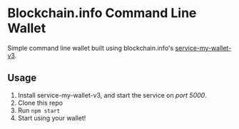 
# Blockchain.info Command Line Wallet

Simple command line wallet built using blockchain.info's [service-my-wallet-v3](https://github.com/blockchain/service-my-wallet-v3).

## Usage

  1. Install service-my-wallet-v3, and start the service on _port 5000_.
  2. Clone this repo
  3. Run `npm start`
  4. Start using your wallet!
